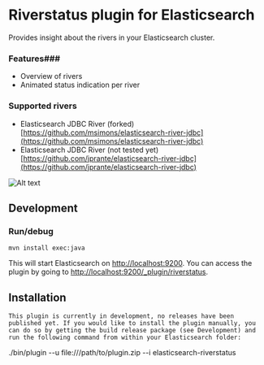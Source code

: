 Riverstatus plugin for Elasticsearch
================================
Provides insight about the rivers in your Elasticsearch cluster.

### Features###
* Overview of rivers
* Animated status indication per river

### Supported rivers ###

- Elasticsearch JDBC River (forked) [https://github.com/msimons/elasticsearch-river-jdbc](https://github.com/msimons/elasticsearch-river-jdbc)
- Elasticsearch JDBC River (not tested yet) [https://github.com/jprante/elasticsearch-river-jdbc](https://github.com/jprante/elasticsearch-river-jdbc)


![Alt text](../../../elasticsearch-riverstatus/raw/master/src/site/overview.png "Screenshot Overview")

Development
-----------

### Run/debug ###
```
mvn install exec:java
```
This will start Elasticsearch on [http://localhost:9200](http://localhost:9200). You can access the plugin by going to [http://localhost:9200/_plugin/riverstatus](http://localhost:9200/_plugin/riverstatus).

Installation
------------
```
This plugin is currently in development, no releases have been published yet. If you would like to install the plugin manually, you can do so by getting the build release package (see Development) and run the following command from within your Elasticsearch folder:

```
./bin/plugin --u file:///path/to/plugin.zip --i elasticsearch-riverstatus 
```
